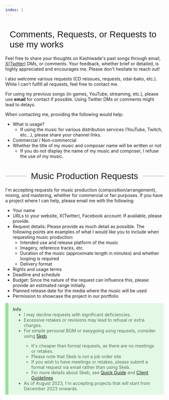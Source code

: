 ```yaml
---
index: 1
---
```


<h1 class="contact">Comments, Requests, or Requests to use my works</h1>

Feel free to share your thoughts on Kashiwade's past songs through email, [X(Twitter)](https://twitter.com/Kashiwade_music) DMs, or comments. Your feedback, whether brief or detailed, is highly appreciated and encourages me. Please don't hesitate to reach out!

I also welcome various requests (CD reissues, requests, odai-bako, etc.). While I can't fulfill all requests, feel free to contact me.

For using my previous songs (in games, YouTube, streaming, etc.), please use **email** for contact if possible. Using Twitter DMs or comments might lead to delays.

When contacting me, providing the following would help:
- What is usage?
  - If using the music for various distribution services (YouTube, Twitch, etc...), please share your channel links.
- Commercial / Non-commercial
- Whether the title of my music and composer name will be written or not
  - If you do not display the name of my music and composer, I refuse the use of my music.

<h1 class="contact">Music Production Requests</h1>

I'm accepting requests for music production (composition/arrangement), mixing, and mastering, whether for commercial or fan purposes. If you have a project where I can help, please email me with the following:

- Your name
- URLs to your website, X(Twitter), Facebook account: If available, please provide.
- Request details: Please provide as much detail as possible. The following points are examples of what I would like you to include when requesting music production:
  - Intended use and release platform of the music
  - Imagery, reference tracks, etc.
  - Duration of the music (approximate length in minutes) and whether looping is required
  - Delivery format
- Rights and usage terms
- Deadline and schedule
- Budget: Since the nature of the request can influence this, please provide an estimated range initially.
- Planned release date for the media where the music will be used
- Permission to showcase the project in our portfolio

<div class="info">
<b>Info</b>
  <ul>
    <li>I may decline requests with significant deficiencies.</li>
    <li>Excessive retakes or revisions may lead to refusal or extra charges.</li>
    <li>For simple personal BGM or easygoing song requests, consider using <a href="https://skeb.jp/@kashiwade" target="_blank" rel="noopener noreferrer">Skeb</a>.</li>
    <ul>
        <li>It's cheaper than formal requests, as there are no meetings or retakes.</li>
        <li>Please note that Skeb is not a job order site</li>
        <li>If you wish to have meetings or retakes, please submit a formal request via email rather than using Skeb.</li>
        <li>For more details about Skeb, see <a href="https://medium.com/skeb-jp/guide-154f3a80c3b6" target="_blank" rel="noopener noreferrer">Quick Guide</a> and <a href="https://skeb.jp/client" target="_blank" rel="noopener noreferrer">Client Guidelines</a></li>
    </ul>
    <li>As of August 2023, I'm accepting projects that will start from December 2023 onwards.</li>
  </ul>
</div>

<style>
h1.contact {
  display: flex;
  align-items: center;
  font-family: "Kanit", "Noto Sans JP", sans-serif;
  font-weight: 200;
  font-size: "2em";
}

h1.contact:before, h1.contact:after{
  content: '';
  flex-grow: 1;
  height: 1px;
  background: #878ac4;
}

h1.contact:before{
  margin-right: 0.5em;
}

h1.contact:after{
  margin-left: 0.5em;
}

@media screen and (max-width: 700px){
  h1 {
    font-size: "1.6em";
    font-weight: 300;
  }
}
 
div.info {
  padding: 0.8em 1em;
    color: #4a724e;
    background: #e4f8e6;
    border-left: solid 10px #94e39c;
}

div.info > ul {
  margin: 0;
  padding-left: 35px;
}

</style>